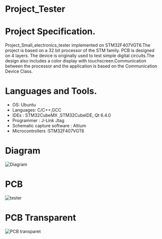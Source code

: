 # Project_Tester

# Project Specification.
Project_Small_electronics_tester implemented on STM32F407VGT6.The project is based on a 32 bit processor of the STM family. PCB is designed on 4 layers.
The device is originally used to test simple digital circuits.The design also includes a color display with touchscreen.Communication between the processor and the application is based on the Communication Device Class.


# Languages and Tools.
- OS: Ubuntu 
- Languages: C/C++,GCC 
- IDEs : STM32CubeMX ,STM32CubeIDE, Qt 6.4.0 
- Programmer : J-Link Jtag 
- Schematic capture software : Altium 
- Microcontrollers :STM32F407VGT6
# Diagram 
![Diagram](https://github.com/MarekKud/Project_tester/assets/92340461/f6e744b8-2449-4ee7-bee0-e5712d522c76)
# PCB 
![tester](https://github.com/MarekKud/Project_tester/assets/92340461/ca217a09-96d3-4c73-90ac-d71290106622)
# PCB Transparent
![PCB transparet](https://github.com/MarekKud/Project_tester/assets/92340461/f658d374-54a0-4045-8f9a-d21181044af5)
